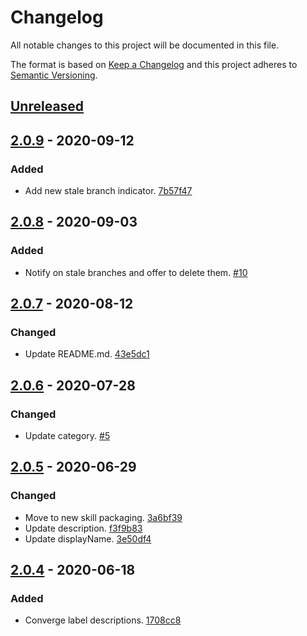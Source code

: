 # Changelog

All notable changes to this project will be documented in this file.

The format is based on [Keep a Changelog](http://keepachangelog.com/)
and this project adheres to [Semantic Versioning](http://semver.org/).

## [Unreleased](https://github.com/atomist-skills/github-branch-deletion-skill/compare/2.0.9...HEAD)

## [2.0.9](https://github.com/atomist-skills/github-branch-deletion-skill/compare/2.0.8...2.0.9) - 2020-09-12

### Added

-   Add new stale branch indicator. [7b57f47](https://github.com/atomist-skills/github-branch-deletion-skill/commit/7b57f47095cd9ca4425440b8d40d2dacf34644f9)

## [2.0.8](https://github.com/atomist-skills/github-branch-deletion-skill/compare/2.0.7...2.0.8) - 2020-09-03

### Added

-   Notify on stale branches and offer to delete them. [#10](https://github.com/atomist-skills/github-branch-deletion-skill/issues/10)

## [2.0.7](https://github.com/atomist-skills/github-branch-deletion-skill/compare/2.0.6...2.0.7) - 2020-08-12

### Changed

-   Update README.md. [43e5dc1](https://github.com/atomist-skills/github-branch-deletion-skill/commit/43e5dc1e2163bfb31c8d4f855a33fd237367081d)

## [2.0.6](https://github.com/atomist-skills/github-branch-deletion-skill/compare/2.0.5...2.0.6) - 2020-07-28

### Changed

-   Update category. [#5](https://github.com/atomist-skills/github-branch-deletion-skill/issues/5)

## [2.0.5](https://github.com/atomist-skills/github-branch-deletion-skill/compare/2.0.4...2.0.5) - 2020-06-29

### Changed

-   Move to new skill packaging. [3a6bf39](https://github.com/atomist-skills/github-branch-deletion-skill/commit/3a6bf39491545e341d7ea24d6fcf399b494a0c1e)
-   Update description. [f3f9b83](https://github.com/atomist-skills/github-branch-deletion-skill/commit/f3f9b83f4452fd6c2ac0d06d9d2d565331ba3204)
-   Update displayName. [3e50df4](https://github.com/atomist-skills/github-branch-deletion-skill/commit/3e50df4e88bbd3fc145e5d79ec8030598dbe15cd)

## [2.0.4](https://github.com/atomist-skills/github-branch-deletion-skill/tree/2.0.4) - 2020-06-18

### Added

-   Converge label descriptions. [1708cc8](https://github.com/atomist-skills/github-branch-deletion-skill/commit/1708cc81516df44def7a5a908b58842803c68657)

